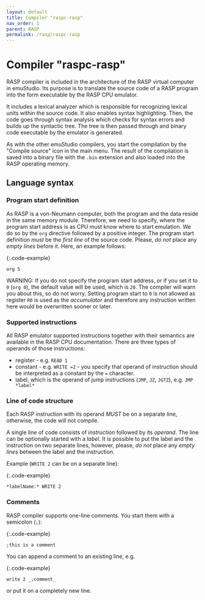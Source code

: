 ```yaml
---
layout: default
title: Compiler "raspc-rasp"
nav_order: 1
parent: RASP
permalink: /rasp/raspc-rasp
---
```


# Compiler "raspc-rasp"

RASP compiler is included in the architecture of the RASP virtual computer in emuStudio. Its purpose is to translate the source code of a RASP program into the form executable by the RASP CPU emulator. 

It includes a lexical analyzer which is responsible for recognizing lexical units within the source code. It also enables syntax highlighting. Then, the code goes through syntax analysis which checks for syntax errors and builds up the syntactic tree. The tree is then passed through and binary code executable by the emulator is generated. 

As with the other emuStudio compilers, you start the compilation by the "Compile source" icon in the main menu. The result of the compilation is saved into a binary file with the `.bin` extension and also loaded into the RASP operating memory. 

## Language syntax

### Program start definition

As RASP is a von-Neumann computer, both the program and the data reside in the same memory module. Therefore, we need to specify, where the program start address is as CPU must know where to start emulation. We do so by the `org` directive followed by a positive integer. The program start definition *must* be the *first line* of the source code. Please, *do not* place any *empty lines* before it. Here, an example follows:

{:.code-example}
```
org 5
```

WARNING: If you do not specify the program start address, or if you set it to `0` (`org 0`), the default value will be used, which is `20`. The compiler will warn you about this, so do not worry. Setting program start to `0` is not allowed as register `R0` is used as the *accumulator* and therefore any instruction written here would be overwritten sooner or later.

### Supported instructions

All RASP emulator supported instructions together with their semantics are available in the RASP CPU documentation. There are three types of operands of those instructions:

- register - e.g. `READ 1`
- constant - e.g. `WRITE =2` - you specify that operand of instruction should be interpreted as a constant by the `=` character.
- label, which is the operand of jump instructions (`JMP`, `JZ`, `JGTZ`), e.g. `JMP *label*`

### Line of code structure

Each RASP instruction with its operand *MUST* be on a separate line, otherwise, the code will not compile. 

A single line of code consists of *instruction* followed by its *operand*. The line can be optionally started with a *label*. It is possible to put the label and the instruction on two separate lines, however, please, *do not* place any *empty lines* between the label and the instruction.

Example (`WRITE 2` can be on a separate line):

{:.code-example}
```
*labelName:* WRITE 2
```

### Comments

RASP compiler supports one-line comments. You start them with a semicolon (`;`):

{:.code-example}
```
;this is a comment
```

You can append a comment to an existing line, e.g.

{:.code-example}
```
write 2 _;comment_
```

or put it on a completely new line.
